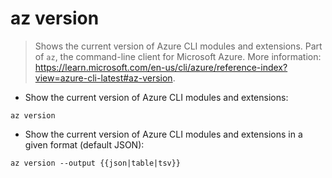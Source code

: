 # az version

> Shows the current version of Azure CLI modules and extensions.
> Part of `az`, the command-line client for Microsoft Azure.
> More information: <https://learn.microsoft.com/en-us/cli/azure/reference-index?view=azure-cli-latest#az-version>.
 
- Show the current version of Azure CLI modules and extensions:

`az version`

- Show the current version of Azure CLI modules and extensions in a given format (default JSON):

`az version --output {{json|table|tsv}}`
